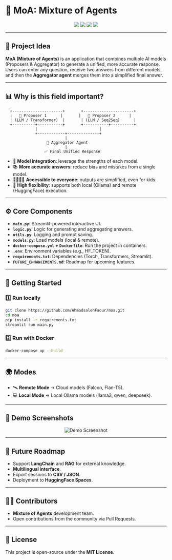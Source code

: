 # 🧠 MoA: Mixture of Agents

<p align="center">
  <img src="https://img.shields.io/badge/AI-Mixture_of_Agents-blue?style=for-the-badge&logo=openai" />
  <img src="https://img.shields.io/badge/Framework-Streamlit-red?style=for-the-badge&logo=streamlit" />
  <img src="https://img.shields.io/badge/Models-HuggingFace-orange?style=for-the-badge&logo=huggingface" />
  <img src="https://img.shields.io/badge/Docker-Ready-green?style=for-the-badge&logo=docker" />
</p>

---

## 🎯 Project Idea

**MoA (Mixture of Agents)** is an application that combines multiple AI models (Proposers & Aggregator) to generate a unified, more accurate response.  
Users can enter any question, receive two answers from different models, and then the **Aggregator agent** merges them into a simplified final answer.

---

## 📊 Why is this field important?

```
  +----------------------+       +----------------------+
  |   🤖 Proposer 1      |       |   🤖 Proposer 2      |
  | (LLM / Transformer)  |       | (LLM / Seq2Seq)      |
  +----------+-----------+       +-----------+----------+
             |                           |
             +------------+--------------+
                          |
                  🔀 Aggregator Agent
                          |
                 ✅ Final Unified Response
```

- 🧩 **Model integration**: leverage the strengths of each model.  
- 📚 **More accurate answers**: reduce bias and mistakes from a single model.  
- 👨‍👩‍👧‍👦 **Accessible to everyone**: outputs are simplified, even for kids.  
- 🚀 **High flexibility**: supports both local (Ollama) and remote (HuggingFace) execution.  

---

## ⚙️ Core Components

- **`main.py`**: Streamlit-powered interactive UI.  
- **`logic.py`**: Logic for generating and aggregating answers.  
- **`utils.py`**: Logging and prompt saving.  
- **`models.py`**: Load models (local & remote).  
- **`docker-compose.yml` + `Dockerfile`**: Run the project in containers.  
- **`.env`**: Environment variables (e.g., HF_TOKEN).  
- **`requirements.txt`**: Dependencies (Torch, Transformers, Streamlit).  
- **`FUTURE_ENHANCEMENTS.md`**: Roadmap for upcoming features.  

---

## 🚀 Getting Started

### 1️⃣ Run locally
```bash
git clone https://github.com/AhmadsalehFaour/moa.git
cd moa
pip install -r requirements.txt
streamlit run main.py
```

### 2️⃣ Run with Docker
```bash
docker-compose up --build
```

---

## 🌍 Modes

- 🛰️ **Remote Mode** → Cloud models (Falcon, Flan-T5).  
- 💻 **Local Mode** → Local Ollama models (llama3, qwen, deepseek).  

---

## 📌 Demo Screenshots

<p align="center">
  <img src="https://via.placeholder.com/800x400.png?text=Streamlit+UI+Demo" alt="Demo Screenshot" />
</p>

---

## 🧮 Future Roadmap

- Support **LangChain** and **RAG** for external knowledge.  
- **Multilingual interface**.  
- Export sessions to **CSV / JSON**.  
- Deployment to **HuggingFace Spaces**.  

---

## 👨‍💻 Contributors

- **Mixture of Agents** development team.  
- Open contributions from the community via Pull Requests.  

---

## 📜 License

This project is open-source under the **MIT License**.
